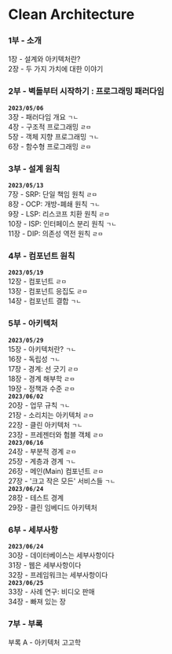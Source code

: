 # Clean Architecture


### 1부 - 소개
1장 - 설계와 아키텍처란?  
2장 - 두 가지 가치에 대한 이야기  

### 2부 - 벽돌부터 시작하기 : 프로그래밍 패러다임
**`2023/05/06`**  
3장 - 패러다임 개요 `ㄱㄴ`  
4장 - 구조적 프로그래밍 `ㄹㅁ`  
5장 - 객체 지향 프로그래밍 `ㄱㄴ`  
6장 - 함수형 프로그래밍 `ㄹㅁ`  

### 3부 - 설계 원칙
**`2023/05/13`**  
7장 - SRP: 단일 책임 원칙 `ㄹㅁ`  
8장 - OCP: 개방-폐쇄 원칙 `ㄱㄴ`  
9장 - LSP: 리스코프 치환 원칙 `ㄹㅁ`  
10장 - ISP: 인터페이스 분리 원칙 `ㄱㄴ`  
11장 - DIP: 의존성 역전 원칙 `ㄹㅁ`  

### 4부 - 컴포넌트 원칙
**`2023/05/19`**  
12장 - 컴포넌트 `ㄹㅁ`  
13장 - 컴포넌트 응집도 `ㄹㅁ`  
14장 - 컴포넌트 결합 `ㄱㄴ`  

### 5부 - 아키텍처
**`2023/05/29`**  
15장 - 아키텍처란? `ㄱㄴ`  
16장 - 독립성 `ㄱㄴ`  
17장 - 경계: 선 긋기 `ㄹㅁ`  
18장 - 경계 해부학 `ㄹㅁ`  
19장 - 정책과 수준 `ㄹㅁ`  
**`2023/06/02`**  
20장 - 업무 규칙 `ㄱㄴ`  
21장 - 소리치는 아키텍처 `ㄹㅁ`  
22장 - 클린 아키텍처 `ㄱㄴ`  
23장 - 프레젠터와 험블 객체 `ㄹㅁ`  
**`2023/06/16`**  
24장 - 부분적 경계 `ㄹㅁ`  
25장 - 계층과 경계 `ㄱㄴ`  
26장 - 메인(Main) 컴포넌트 `ㄹㅁ`  
27장 - '크고 작은 모든' 서비스들 `ㄱㄴ`  
**`2023/06/24`**  
28장 - 테스트 경계  
29장 - 클린 임베디드 아키텍처  

### 6부 - 세부사항
**`2023/06/24`**  
30장 - 데이터베이스는 세부사항이다  
31장 - 웹은 세부사항이다  
32장 - 프레임워크는 세부사항이다  
**`2023/06/25`**  
33장 - 사례 연구: 비디오 판매  
34장 - 빠져 있는 장  

### 7부 - 부록
부록 A - 아키텍처 고고학
